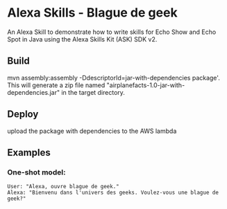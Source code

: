 # Alexa Skills - Blague de geek
An Alexa Skill to demonstrate how to write skills for Echo Show and Echo Spot in Java using the Alexa Skills Kit (ASK) SDK v2.

## Build

mvn assembly:assembly -DdescriptorId=jar-with-dependencies package'. This will generate a zip file named "airplanefacts-1.0-jar-with-dependencies.jar" in the target directory.

## Deploy
upload the package with dependencies to the AWS lambda

## Examples
### One-shot model:
    User: "Alexa, ouvre blague de geek."
    Alexa: "Bienvenu dans l'univers des geeks. Voulez-vous une blague de geek?"